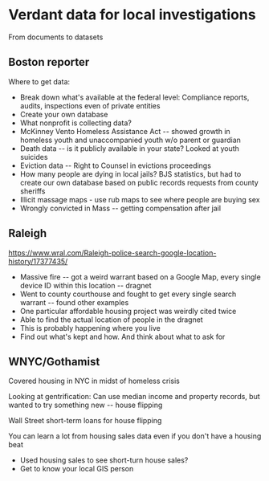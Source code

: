 # Verdant data for local investigations

From documents to datasets

## Boston reporter

Where to get data: 
- Break down what's available at the federal level: Compliance reports, audits, inspections even of private entities
- Create your own database
- What nonprofit is collecting data?
- McKinney Vento Homeless Assistance Act -- showed growth in homeless youth and unaccompanied youth w/o parent or guardian
- Death data -- is it publicly available in your state? Looked at youth suicides
- Eviction data -- Right to Counsel in evictions proceedings
- How many people are dying in local jails? BJS statistics, but had to create our own database based on public records requests from county sheriffs
- Illicit massage maps - use rub maps to see where people are buying sex
- Wrongly convicted in Mass -- getting compensation after jail

## Raleigh

https://www.wral.com/Raleigh-police-search-google-location-history/17377435/

- Massive fire -- got a weird warrant based on a Google Map, every single device ID within this location -- dragnet
- Went to county courthouse and fought to get every single search warrant -- found other examples
- One particular affordable housing project was weirdly cited twice
- Able to find the actual location of people in the dragnet
- This is probably happening where you live
- Find out what's kept and how. And think about what to ask for

## WNYC/Gothamist

Covered housing in NYC in midst of homeless crisis

Looking at gentrification: Can use median income and property records, but wanted to try something new -- house flipping

Wall Street short-term loans for house flipping

You can learn a lot from housing sales data even if you don't have a housing beat
- Used housing sales to see short-turn house sales?
- Get to know your local GIS person



